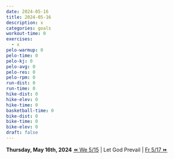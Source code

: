 ```yaml
---
date: 2024-05-16
title: 2024-05-16
description: x
categories: goals
workout-time: 0
exercises:
  - x
pelo-warmup: 0
pelo-time: 0
pelo-kj: 0
pelo-avg: 0
pelo-res: 0
pelo-rpm: 0
run-dist: 0
run-time: 0
hike-dist: 0
hike-elev: 0
hike-time: 0
basketball-time: 0
bike-dist: 0
bike-time: 0
bike-elev: 0
draft: false
---
```

**Thursday, May 16th, 2024**
[⏪ We 5/15](goals/2024-05-15) | Let God Prevail | [Fr 5/17 ⏩](goals/2024-05-17)


